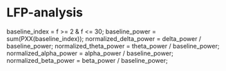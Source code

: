 # LFP-analysis
baseline_index = f >= 2 & f <= 30;
  baseline_power = sum(PXX(baseline_index));
  normalized_delta_power = delta_power / baseline_power;
  normalized_theta_power = theta_power / baseline_power;
  normalized_alpha_power = alpha_power / baseline_power;
  normalized_beta_power = beta_power / baseline_power;
